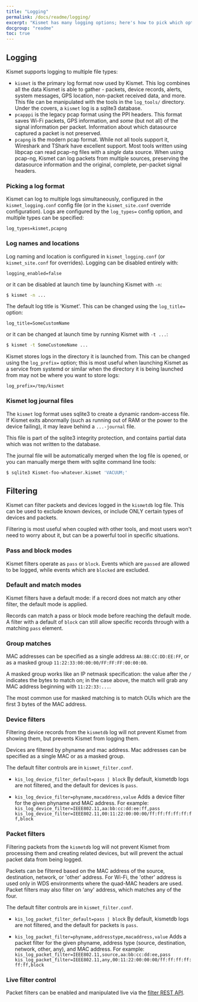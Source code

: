 ```yaml
---
title: "Logging"
permalink: /docs/readme/logging/
excerpt: "Kismet has many logging options; here's how to pick which options you need."
docgroup: "readme"
toc: true
---
```


## Logging

Kismet supports logging to multiple file types:

* `kismet` is the primary log format now used by Kismet.  This log combines all the data Kismet is able to gather - packets, device records, alerts, system messages, GPS location, non-packet received data, and more.  This file can be manipulated with the tools in the `log_tools/` directory.  Under the covers, a `kismet` log is a sqlite3 database.
* `pcapppi` is the legacy pcap format using the PPI headers.  This format saves Wi-Fi packets, GPS information, and *some* (but not all) of the signal information per packet.  Information about which datasource captured a packet is not preserved.
* `pcapng` is the modern pcap format.  While not all tools support it, Wireshark and TShark have excellent support.  Most tools written using libpcap can read pcap-ng files with a *single* data source.  When using pcap-ng, Kismet can log packets from multiple sources, preserving the datasource information and the original, complete, per-packet signal headers. 

### Picking a log format

Kismet can log to multiple logs simultaneously, configured in the `kismet_logging.conf` config file (or in the `kismet_site.conf` override configuration).  Logs are configured by the `log_types=` config option, and multiple types can be specified:

```
log_types=kismet,pcapng
```

### Log names and locations

Log naming and location is configured in `kismet_logging.conf` (or `kismet_site.conf` for overrides).  Logging can be disabled entirely with:

```
logging_enabled=false
```

or it can be disabled at launch time by launching Kismet with `-n`:

```bash
$ kismet -n ...
```



The default log title is 'Kismet'.  This can be changed using the `log_title=` option:

```
log_title=SomeCustomName
```

or it can be changed at launch time by running Kismet with `-t ...`:

```bash
$ kismet -t SomeCustomeName ...
```



Kismet stores logs in the directory it is launched from.  This can be changed using the `log_prefix=` option; this is most useful when launching Kismet as a service from systemd or similar when the directory it is being launched from may not be where you want to store logs:

```
log_prefix=/tmp/kismet
```

### Kismet log journal files

The `kismet` log format uses sqlite3 to create a dynamic random-access file.  If Kismet exits abnormally (such as running out of RAM or the power to the device failing), it may leave behind a `...-journal` file.  

This file is part of the sqlite3 integrity protection, and contains partial data which was not written to the database.

The journal file will be automatically merged when the log file is opened, or you can manually merge them with sqlite command line tools:

```bash
$ sqlite3 Kismet-foo-whatever.kismet 'VACUUM;'
```

## Filtering

Kismet can filter packets and devices logged in the `kismetdb` log file.  This can be used to exclude known devices, or include ONLY certain types of devices and packets.

Filtering is most useful when coupled with other tools, and most users won't need to worry about it, but can be a powerful tool in specific situations.

### Pass and block modes
Kismet filters operate as `pass` or `block`.  Events which are `passed` are allowed to be logged, while events which are `blocked` are excluded.

### Default and match modes
Kismet filters have a default mode:  if a record does not match any other filter, the default mode is applied.

Records can match a pass or block mode before reaching the default mode.  A filter with a default of `block` can still allow specific records through with a matching `pass` element.

### Group matches
MAC addresses can be specified as a single address `AA:BB:CC:DD:EE:FF`, or as a masked group `11:22:33:00:00:00/FF:FF:FF:00:00:00`.  

A masked group works like an IP netmask specification:  the value after the `/` indicates the bytes to match on; in the case above, the match will grab any MAC address beginning with `11:22:33:...`. 

The most common use for masked matching is to match OUIs which are the first 3 bytes of the MAC address.

### Device filters
Filtering device records from the `kismetdb` log will not prevent Kismet from showing them, but prevents Kismet from logging them.

Devices are filtered by phyname and mac address.  Mac addresses can be specified as a single MAC or as a masked group.

The default filter controls are in `kismet_filter.conf`.

* `kis_log_device_filter_default=pass | block`
    By default, kismetdb logs are not filtered, and the default for devices is `pass`.

* `kis_log_device_filter=phyname,macaddress,value`
    Adds a device filter for the given phyname and MAC address.  For example:
    `kis_log_device_filter=IEEE802.11,aa:bb:cc:dd:ee:ff,pass`
    `kis_log_device_filter=IEEE802.11,00:11:22:00:00:00/ff:ff:ff:ff:ff:ff,block`

### Packet filters
Filtering packets from the `kismetdb` log will not prevent Kismet from processing them and creating related devices, but will prevent the actual packet data from being logged.

Packets can be filtered based on the MAC address of the source, destination, network, or 'other' address.  For Wi-Fi, the 'other' address is used only in WDS environments where the quad-MAC headers are used.  Packet filters may also filter on 'any' address, which matches any of the four.

The default filter controls are in `kismet_filter.conf`.

* `kis_log_packet_filter_default=pass | block`
   By default, kismetdb logs are not filtered, and the default for packets is `pass`.

* `kis_log_packet_filter=phyname,addresstype,macaddress,value`
   Adds a packet filter for the given phyname, address type (source, destination, network, other, any), and MAC address.  For example:
   `kis_log_packet_filter=IEEE802.11,source,aa:bb:cc:dd:ee,pass`
   `kis_log_packet_filter=IEEE802.11,any,00:11:22:00:00:00/ff:ff:ff:ff:ff:ff,block`

### Live filter control
Packet filters can be enabled and manipulated live via the [filter REST API](/docs/devel/webui_rest/filters/).

